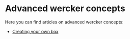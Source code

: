 # Advanced wercker concepts

Here you can find articles on advanced wercker concepts:

* [Creating your own box](/articles/blank-box/)